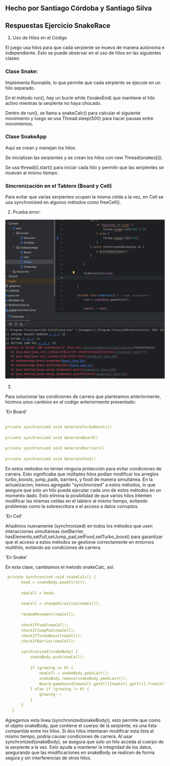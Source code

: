 
## Hecho por Santiago Córdoba y Santiago Silva

## Respuestas Ejercicio SnakeRace

1. Uso de Hilos en el Código

El juego usa hilos para que cada serpiente se mueva de manera autónoma e independiente. Esto se puede observar en el uso de hilos en las siguientes clases:

### Clase Snake:

Implementa Runnable, lo que permite que cada serpiente se ejecute en un hilo separado.

En el método run(), hay un bucle while (!snakeEnd) que mantiene el hilo activo mientras la serpiente no haya chocado.

Dentro de run(), se llama a snakeCalc() para calcular el siguiente movimiento y luego se usa Thread.sleep(500) para hacer pausas entre movimientos.

### Clase SnakeApp

Aquí se crean y manejan los hilos.

Se inicializan las serpientes y se crean los hilos con new Thread(snakes[i]).

Se usa thread[i].start() para iniciar cada hilo y permitir que las serpientes se muevan al mismo tiempo.

### Sincronización en el Tablero (Board y Cell)

Para evitar que varias serpientes ocupen la misma celda a la vez, en Cell se usa synchronized en algunos métodos como freeCell().

2. Prueba error:

![error](error.png)

3.

Para solucionar las condiciones de carrera que planteamos anteriormente, hicimos unos cambios en el codigo anteriormente presentado:

'En Board'

 ```yaml 

private synchronized void GenerateTurboBoosts() 
		
private synchronized void GenerateBoard() 
		
private synchronized void GenerateBarriers() 
		
private synchronized void GenerateFood() 

 ```

En estos metodos no tenían ninguna protección para evitar condiciones de carrera. Esto significaba que múltiples hilos podían modificar los arreglos turbo_boosts, jump_pads, barriers, y food de manera simultánea.
En la actualizacion, hemos agregado "synchronized" a estos métodos, lo que asegura que solo un hilo pueda ejecutar cada uno de estos métodos en un momento dado.
Esto elimina la posibilidad de que varios hilos intenten modificar las mismas celdas en el tablero al mismo tiempo, evitando problemas como la sobrescritura o el acceso a datos corruptos.


'En Cell'

Añadimos nuevamente (synchronized) en todos los métodos que usen interacciones simultaneas (setBarrier, hasElements,setFull,setJump_pad,setFood,setTurbo_boost) para garantizar que el acceso a estos métodos se gestione correctamente
en entornos multihilo, evitando asi condiciones de carrera.

'En Snake'

En esta clase, cambiamos el metodo snakeCalc, asi:

 ```yaml 
  private synchronized void snakeCalc() {
        head = snakeBody.peekFirst();

        newCell = head;

        newCell = changeDirection(newCell);

        randomMovement(newCell);

        checkIfFood(newCell);
        checkIfJumpPad(newCell);
        checkIfTurboBoost(newCell);
        checkIfBarrier(newCell);

        synchronized(snakeBody) {
            snakeBody.push(newCell);

            if (growing <= 0) {
                newCell = snakeBody.peekLast();
                snakeBody.remove(snakeBody.peekLast());
                Board.gameboard[newCell.getX()][newCell.getY()].freeCell();
            } else if (growing != 0) {
                growing--;
            }
        }
    }
```

Agregamos esta linea (synchronized(snakeBody)), esto permite que como el objeto snakeBody, que contiene el cuerpo de la serpiente, es una lista compartida entre los hilos.
Si dos hilos intentaran modificar esta lista al mismo tiempo, podría causar condiciones de carrera.
Al usar synchronized(snakeBody), se asegura que solo un hilo acceda al cuerpo de la serpiente a la vez. Esto ayuda a mantener la integridad de los datos, asegurando que las modificaciones en snakeBody se realicen de forma segura y sin interferencias de otros hilos.